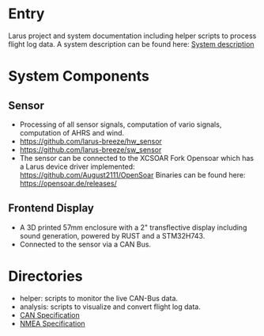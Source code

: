 # Entry
Larus project and system documentation including helper scripts to process flight log data. A system description can be found here: [System description](documentation/Larus_Beschreibung.pdf (sorry, in German at the moment))

# System Components
## Sensor
- Processing of all sensor signals, computation of vario signals, computation of AHRS and wind. 
- https://github.com/larus-breeze/hw_sensor
- https://github.com/larus-breeze/sw_sensor
- The sensor can be connected to the XCSOAR Fork Opensoar which has a Larus device driver implemented: https://github.com/August2111/OpenSoar Binaries can be found here: https://opensoar.de/releases/

## Frontend Display
- A 3D printed 57mm enclosure with a 2" transflective display including sound generation, powered by RUST and a STM32H743.
- Connected to the sensor via a CAN Bus.

# Directories
- helper: scripts to monitor the live CAN-Bus data.
- analysis: scripts to visualize and convert flight log data.
- [CAN Specification](documentation/can_spec.md)
- [NMEA Specification](documentation/Larus_NMEA_Protocol.md)
